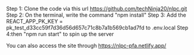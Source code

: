 Step 1: Clone the code via this url https://github.com/techNinja20/nlpc.git
Step 2: On the terminal, write the command "npm install"
Step 3: Add the REACT_APP_PK_KEY = pk_test_d33cc59f7d36d56d657c71c8b7a1b569cb1ad7fd to .env.local
Step 4:then "npm run start" to spin up the server

You can also access the site through https://nlpc-pfa.netlify.app/